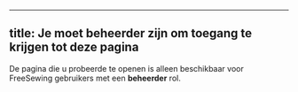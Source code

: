 ***

## title: Je moet beheerder zijn om toegang te krijgen tot deze pagina

De pagina die u probeerde te openen is alleen beschikbaar voor FreeSewing gebruikers met een **beheerder** rol.
